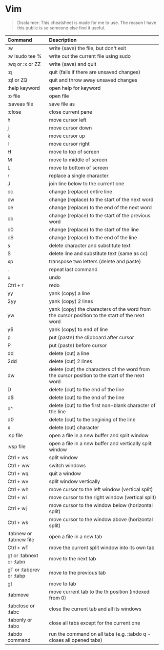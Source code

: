 # Vim

>Disclaimer: This cheatsheet is made for me to use. The reason I have this public is so someone else find it useful.

Command | Description 
:-- | :--
:w | write (save) the file, but don't exit
:w !sudo tee % | write out the current file using sudo
:wq or :x or ZZ | write (save) and quit
:q              | quit (fails if there are unsaved changes)
:q! or ZQ       | quit and throw away unsaved changes
:help keyword | open help for keyword
:o file       | open file
:saveas file  | save file as
:close        | close current pane
h             | move cursor left
j             | move cursor down
k             | move cursor up
l             | move cursor right
H             | move to top of screen
M             | move to middle of screen
L             | move to bottom of screen
r             | replace a single character
J             | join line below to the current one
cc            | change (replace) entire line
cw            | change (replace) to the start of the next word
ce            | change (replace) to the end of the next word
cb            | change (replace) to the start of the previous word
c0            | change (replace) to the start of the line
c$            | change (replace) to the end of the line
s             | delete character and substitute text
S             | delete line and substitute text (same as cc)
xp            | transpose two letters (delete and paste)
.             | repeat last command
u             | undo
Ctrl + r      | redo
yy            | yank (copy) a line
2yy           | yank (copy) 2 lines
yw            | yank (copy) the characters of the word from the cursor position to the start of the next word
y$            | yank (copy) to end of line
p             | put (paste) the clipboard after cursor
P             | put (paste) before cursor
dd            | delete (cut) a line
2dd           | delete (cut) 2 lines
dw            | delete (cut) the characters of the word from the cursor position to the start of the next word
D             | delete (cut) to the end of the line
d$            | delete (cut) to the end of the line
d^            | delete (cut) to the first non-blank character of the line
d0            | delete (cut) to the begining of the line
x             | delete (cut) character
:sp file      | open a file in a new buffer and split window
:vsp file     | open a file in a new buffer and vertically split window
Ctrl + ws     | split window
Ctrl + ww     | switch windows
Ctrl + wq     | quit a window
Ctrl + wv     | split window vertically
Ctrl + wh     | move cursor to the left window (vertical split)
Ctrl + wl     | move cursor to the right window (vertical split)
Ctrl + wj     | move cursor to the window below (horizontal split)
Ctrl + wk     | move cursor to the window above (horizontal split)
:tabnew or :tabnew file | open a file in a new tab
Ctrl + wT               | move the current split window into its own tab
gt or :tabnext or :tabn | move to the next tab
gT or :tabprev or :tabp | move to the previous tab
<number>gt              | move to tab <number>
:tabmove <number>       | move current tab to the <number>th position (indexed from 0)
:tabclose or :tabc      | close the current tab and all its windows
:tabonly or :tabo       | close all tabs except for the current one
:tabdo command          | run the command on all tabs (e.g. :tabdo q - closes all opened tabs)
